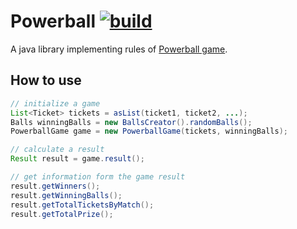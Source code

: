 Powerball [![build](https://github.com/shpotainna/powerball/workflows/build/badge.svg)](https://github.com/shpotainna/powerball/actions?query=workflow%3Abuild)
===========

A java library implementing rules of 
[Powerball game](https://en.wikipedia.org/wiki/Powerball#Playing_the_game).

## How to use
```java
// initialize a game
List<Ticket> tickets = asList(ticket1, ticket2, ...);
Balls winningBalls = new BallsCreator().randomBalls();
PowerballGame game = new PowerballGame(tickets, winningBalls);

// calculate a result
Result result = game.result();

// get information form the game result
result.getWinners();
result.getWinningBalls();
result.getTotalTicketsByMatch();
result.getTotalPrize();
```

